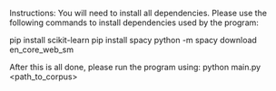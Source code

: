 Instructions:
You will need to install all dependencies.
Please use the following commands to install dependencies used by the program:

pip install scikit-learn
pip install spacy
python -m spacy download en_core_web_sm

After this is all done, please run the program using:
python main.py <path_to_corpus>